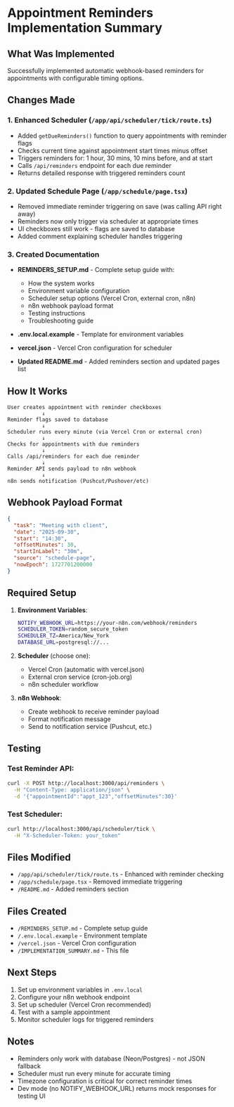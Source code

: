 # Appointment Reminders Implementation Summary

## What Was Implemented

Successfully implemented automatic webhook-based reminders for appointments with configurable timing options.

## Changes Made

### 1. Enhanced Scheduler (`/app/api/scheduler/tick/route.ts`)
- Added `getDueReminders()` function to query appointments with reminder flags
- Checks current time against appointment start times minus offset
- Triggers reminders for: 1 hour, 30 mins, 10 mins before, and at start
- Calls `/api/reminders` endpoint for each due reminder
- Returns detailed response with triggered reminders count

### 2. Updated Schedule Page (`/app/schedule/page.tsx`)
- Removed immediate reminder triggering on save (was calling API right away)
- Reminders now only trigger via scheduler at appropriate times
- UI checkboxes still work - flags are saved to database
- Added comment explaining scheduler handles triggering

### 3. Created Documentation
- **REMINDERS_SETUP.md** - Complete setup guide with:
  - How the system works
  - Environment variable configuration
  - Scheduler setup options (Vercel Cron, external cron, n8n)
  - n8n webhook payload format
  - Testing instructions
  - Troubleshooting guide

- **.env.local.example** - Template for environment variables

- **vercel.json** - Vercel Cron configuration for scheduler

- **Updated README.md** - Added reminders section and updated pages list

## How It Works

```
User creates appointment with reminder checkboxes
           ↓
Reminder flags saved to database
           ↓
Scheduler runs every minute (via Vercel Cron or external cron)
           ↓
Checks for appointments with due reminders
           ↓
Calls /api/reminders for each due reminder
           ↓
Reminder API sends payload to n8n webhook
           ↓
n8n sends notification (Pushcut/Pushover/etc)
```

## Webhook Payload Format

```json
{
  "task": "Meeting with client",
  "date": "2025-09-30",
  "start": "14:30",
  "offsetMinutes": 30,
  "startInLabel": "30m",
  "source": "schedule-page",
  "nowEpoch": 1727701200000
}
```

## Required Setup

1. **Environment Variables**:
   ```bash
   NOTIFY_WEBHOOK_URL=https://your-n8n.com/webhook/reminders
   SCHEDULER_TOKEN=random_secure_token
   SCHEDULER_TZ=America/New_York
   DATABASE_URL=postgresql://...
   ```

2. **Scheduler** (choose one):
   - Vercel Cron (automatic with vercel.json)
   - External cron service (cron-job.org)
   - n8n scheduler workflow

3. **n8n Webhook**:
   - Create webhook to receive reminder payload
   - Format notification message
   - Send to notification service (Pushcut, etc.)

## Testing

### Test Reminder API:
```bash
curl -X POST http://localhost:3000/api/reminders \
  -H "Content-Type: application/json" \
  -d '{"appointmentId":"appt_123","offsetMinutes":30}'
```

### Test Scheduler:
```bash
curl http://localhost:3000/api/scheduler/tick \
  -H "X-Scheduler-Token: your_token"
```

## Files Modified

- `/app/api/scheduler/tick/route.ts` - Enhanced with reminder checking
- `/app/schedule/page.tsx` - Removed immediate triggering
- `/README.md` - Added reminders section

## Files Created

- `/REMINDERS_SETUP.md` - Complete setup guide
- `/.env.local.example` - Environment template
- `/vercel.json` - Vercel Cron configuration
- `/IMPLEMENTATION_SUMMARY.md` - This file

## Next Steps

1. Set up environment variables in `.env.local`
2. Configure your n8n webhook endpoint
3. Set up scheduler (Vercel Cron recommended)
4. Test with a sample appointment
5. Monitor scheduler logs for triggered reminders

## Notes

- Reminders only work with database (Neon/Postgres) - not JSON fallback
- Scheduler must run every minute for accurate timing
- Timezone configuration is critical for correct reminder times
- Dev mode (no NOTIFY_WEBHOOK_URL) returns mock responses for testing UI
